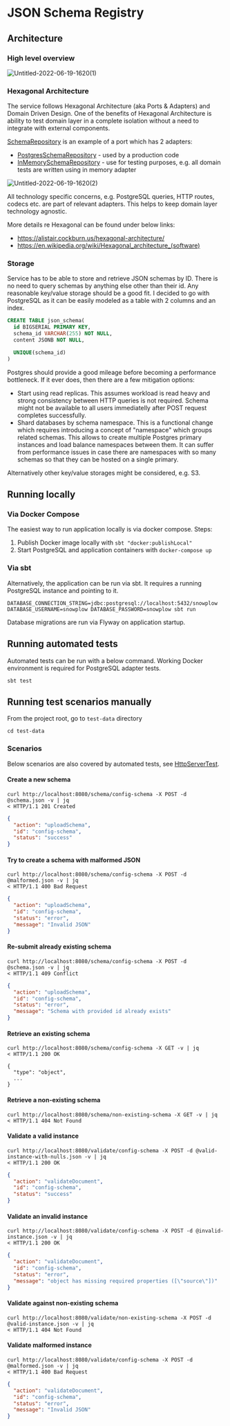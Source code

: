 # JSON Schema Registry

## Architecture
### High level overview


![Untitled-2022-06-19-1620(1)](https://user-images.githubusercontent.com/191244/174489741-b24c09e6-f01b-4f07-a8c5-8788a73b16f6.png)

### Hexagonal Architecture
The service follows Hexagonal Architecture (aka Ports & Adapters) and Domain Driven Design.
One of the benefits of Hexagonal Architecture is ability to test domain layer in a complete isolation without a need to integrate with external components.

[SchemaRepository](src/main/scala/snowplow/domain/SchemaRepository.scala) is an example of a port which has 2 adapters:
* [PostgresSchemaRepository](src/main/scala/snowplow/storage/PostgresSchemaRepository.scala) - used by a production code
* [InMemorySchemaRepository](src/test/scala/snowplow/InMemorySchemaRepository.scala) - use for testing purposes, e.g. all domain tests are written using in memory adapter

![Untitled-2022-06-19-1620(2)](https://user-images.githubusercontent.com/191244/174490028-116c15fe-85bb-4c55-b48a-6285fda51bd9.png)

All technology specific concerns, e.g. PostgreSQL queries, HTTP routes, codecs etc. are part of relevant adapters. This helps to keep domain layer technology agnostic.

More details re Hexagonal can be found under below links:
* https://alistair.cockburn.us/hexagonal-architecture/
* https://en.wikipedia.org/wiki/Hexagonal_architecture_(software)

### Storage
Service has to be able to store and retrieve JSON schemas by ID. There is no need to query schemas by anything else other than their id. 
Any reasonable key/value storage should be a good fit. I decided to go with PostgreSQL as it can be easily modeled as a table with 2 columns and an index. 

```sql
CREATE TABLE json_schema(
  id BIGSERIAL PRIMARY KEY,
  schema_id VARCHAR(255) NOT NULL,
  content JSONB NOT NULL,

  UNIQUE(schema_id)
)
```

Postgres should provide a good mileage before becoming a performance bottleneck. If it ever does, then there are a few mitigation options:
* Start using read replicas. This assumes workload is read heavy and strong consistency between HTTP queries is not required. Schema might not be available to all users immediatelly after POST request completes successfully.
* Shard databases by schema namespace. This is a functional change which requires introducing a concept of "namespace" which groups related schemas. This allows to create multiple Postgres primary instances and load balance namespaces between them. It can suffer from performance issues in case there are namespaces with so many schemas so that they can be hosted on a single primary.

Alternatively other key/value storages might be considered, e.g. S3.

## Running locally
### Via Docker Compose
The easiest way to run application locally is via docker compose. Steps:
1. Publish Docker image locally with `sbt "docker:publishLocal"`
2. Start PostgreSQL and application containers with `docker-compose up`

### Via sbt
Alternatively, the application can be run via sbt. It requires a running PostgreSQL instance and pointing to it.

```shell
DATABASE_CONNECTION_STRING=jdbc:postgresql://localhost:5432/snowplow DATABASE_USERNAME=snowplow DATABASE_PASSWORD=snowplow sbt run
```

Database migrations are run via Flyway on application startup.

## Running automated tests
Automated tests can be run with a below command. Working Docker environment is required for PostgreSQL adapter tests.
```shell
sbt test
```

## Running test scenarios manually
From the project root, go to `test-data` directory
```shell
cd test-data
```

### Scenarios

Below scenarios are also covered by automated tests, see [HttpServerTest](src/test/scala/snowplow/http/HttpServerTest.scala).
#### Create a new schema
```shell
curl http://localhost:8080/schema/config-schema -X POST -d @schema.json -v | jq
< HTTP/1.1 201 Created
```
```json
{
  "action": "uploadSchema",
  "id": "config-schema",
  "status": "success"
}
```

#### Try to create a schema with malformed JSON
```shell
curl http://localhost:8080/schema/config-schema -X POST -d @malformed.json -v | jq
< HTTP/1.1 400 Bad Request
```
```json
{
  "action": "uploadSchema",
  "id": "config-schema",
  "status": "error",
  "message": "Invalid JSON"
}
```

#### Re-submit already existing schema
```shell
curl http://localhost:8080/schema/config-schema -X POST -d @schema.json -v | jq
< HTTP/1.1 409 Conflict
```
```json
{
  "action": "uploadSchema",
  "id": "config-schema",
  "status": "error",
  "message": "Schema with provided id already exists"
}
```

#### Retrieve an existing schema
```shell
curl http://localhost:8080/schema/config-schema -X GET -v | jq
< HTTP/1.1 200 OK
```
```shell
{
  "type": "object",
  ...
}
```

#### Retrieve a non-existing schema
```shell
curl http://localhost:8080/schema/non-existing-schema -X GET -v | jq
< HTTP/1.1 404 Not Found
```

#### Validate a valid instance
```shell
curl http://localhost:8080/validate/config-schema -X POST -d @valid-instance-with-nulls.json -v | jq
< HTTP/1.1 200 OK
```
```json
{
  "action": "validateDocument",
  "id": "config-schema",
  "status": "success"
}
```

#### Validate an invalid instance
```shell
curl http://localhost:8080/validate/config-schema -X POST -d @invalid-instance.json -v | jq
< HTTP/1.1 200 OK
```
```json
{
  "action": "validateDocument",
  "id": "config-schema",
  "status": "error",
  "message": "object has missing required properties ([\"source\"])"
}
```

#### Validate against non-existing schema
```shell
curl http://localhost:8080/validate/non-existing-schema -X POST -d @valid-instance.json -v | jq
< HTTP/1.1 404 Not Found
```

#### Validate malformed instance
```shell
curl http://localhost:8080/validate/config-schema -X POST -d @malformed.json -v | jq
< HTTP/1.1 400 Bad Request
```
```json
{
  "action": "validateDocument",
  "id": "config-schema",
  "status": "error",
  "message": "Invalid JSON"
}
```